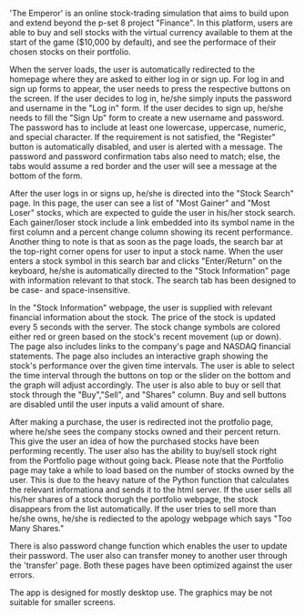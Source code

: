 'The Emperor' is an online stock-trading simulation that aims to build upon and extend beyond the p-set 8 project "Finance".
In this platform, users are able to buy and sell stocks with the virtual currency available to them at the start of the game ($10,000 by default), and see the performace of their chosen stocks on their portfolio.

When the server loads, the user is automatically redirected to the homepage where they are asked to either log in or sign up. For log in and sign up forms to appear, the user needs to press the respective buttons on the screen.
If the user decides to log in, he/she simply inputs the password and username in the "Log in" form.
If the user decides to sign up, he/she needs to fill the "Sign Up" form to create a new username and password. The password has to include at least one lowercase, uppercase, numeric, and special character.
If the requirement is not satisfied, the "Register" button is automatically disabled, and user is alerted with a message. The password and password confirmation tabs also need to match; else, the tabs would assume a red border and the user will see a message at the bottom of the form.

After the user logs in or signs up, he/she is directed into the "Stock Search" page. In this page, the user can see a list of "Most Gainer" and "Most Loser" stocks, which are expected to guide the user in his/her stock search. Each gainer/loser stock include a link embedded into its symbol name in the first column and a percent change column showing its recent performance.
Another thing to note is that as soon as the page loads, the search bar at the top-right corner opens for user to input a stock name. When the user enters a stock symbol in this search bar and clicks "Enter/Return" on the keyboard, he/she is automatically directed to the "Stock Information" page with information relevant to that stock. The search tab has been designed to be case- and space-insensitive.

In the "Stock Information" webpage, the user is supplied  with relevant financial information about the stock. The price of the stock is updated every 5 seconds with the server. The stock change symbols are colored either red or green based on the stock's recent movement (up or down). The page also includes links to the company's page and NASDAQ financial statements.
The page also includes an interactive graph showing the stock's performance over the given time intervals. The user is able to select the time interval through the buttons on top or the slider on the bottom and the graph will adjust accordingly.
The user is also able to buy or sell that stock through the "Buy","Sell", and "Shares" column. Buy and sell buttons are disabled until the user inputs a valid amount of share.

After making a purchase, the user is redirected inot the protfolio page, where he/she sees the company stocks owned and their percent return. This give the user an idea of how the purchased stocks have been performing recently. The user also has the ability to buy/sell stock right from the Portfolio page without going back. Please note that the Portfolio page may take a while to load based on the number of stocks owned by the user. This is due to the heavy nature of the Python function that calculates the relevant informationa and sends it to the html server.
If the user sells all his/her shares of a stock thorugh the portfolio webpage, the stock disappears from the list automatically. If the user tries to sell more than he/she owns, he/she is rediected to the apology webpage which says "Too Many Shares."

There is also password change function which enables the user to update their password. The user also can transfer money to another user through the 'transfer' page. Both these pages have been optimized against the user errors.

The app is designed for mostly desktop use. The graphics may be not suitable for smaller screens.